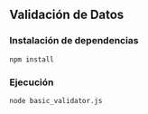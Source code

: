 ## Validación de Datos 

### Instalación de dependencias
```
npm install
``` 

### Ejecución
```
node basic_validator.js
```